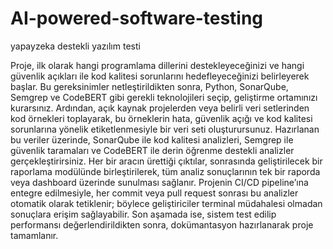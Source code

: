  # AI-powered-software-testing
yapayzeka destekli yazılım testi

Proje, ilk olarak hangi programlama dillerini destekleyeceğinizi ve hangi güvenlik açıkları ile kod kalitesi sorunlarını hedefleyeceğinizi belirleyerek başlar. Bu gereksinimler netleştirildikten sonra, Python, SonarQube, Semgrep ve CodeBERT gibi gerekli teknolojileri seçip, geliştirme ortamınızı kurarsınız. Ardından, açık kaynak projelerden veya belirli veri setlerinden kod örnekleri toplayarak, bu örneklerin hata, güvenlik açığı ve kod kalitesi sorunlarına yönelik etiketlenmesiyle bir veri seti oluşturursunuz. Hazırlanan bu veriler üzerinde, SonarQube ile kod kalitesi analizleri, Semgrep ile güvenlik taramaları ve CodeBERT ile derin öğrenme destekli analizler gerçekleştirirsiniz. Her bir aracın ürettiği çıktılar, sonrasında geliştirilecek bir raporlama modülünde birleştirilerek, tüm analiz sonuçlarının tek bir raporda veya dashboard üzerinde sunulması sağlanır. Projenin CI/CD pipeline’ına entegre edilmesiyle, her commit veya pull request sonrası bu analizler otomatik olarak tetiklenir; böylece geliştiriciler terminal müdahalesi olmadan sonuçlara erişim sağlayabilir. Son aşamada ise, sistem test edilip performansı değerlendirildikten sonra, dokümantasyon hazırlanarak proje tamamlanır.
